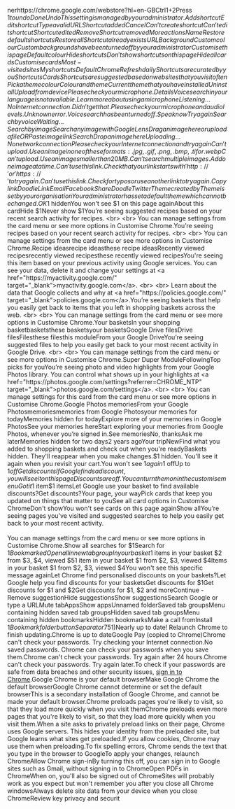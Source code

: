 nerhttps://chrome.google.com/webstore?hl=en-GBCtrl$1+$2Press $1 to undoDoneUndoThis setting is managed by your administrator.Add shortcutEdit shortcutType a valid URLShortcut addedCancelCan't create shortcutCan't edit shortcutShortcut editedRemoveShortcut removedMore actionsNameRestore default shortcutsRestore allShortcut already existsURLBackgroundCustom colourCustom backgrounds have been turned off by your administratorCustomise this pageDefault colourHide shortcutsDon't show shortcuts on this pageHide all cardsCustomise cardsMost-visited sitesMy shortcutsDefault ChromeRefresh dailyShortcuts are curated by youShortcutsCardsShortcuts are suggested based on websites that you visit oftenPick a theme colourColour and themeCurrent theme that you have installedUninstallUpload from devicePlease check your microphone.DetailsVoice search in your language is not available.Learn more about using a microphoneListening…No Internet connection.Didn't get that.Please check your microphone and audio levels.Unknown error.Voice search has been turned off.Speak nowTry againSearch by voiceWaiting…Search by imageSearch any image with Google LensDrag an image here orupload a fileORPaste image linkSearchDrop an image hereUploading…No network connectionPlease check your Internet connection and try againCan't upload. Use an image in one of these formats: .jpg, .gif, .png, .bmp, .tif or .webpCan't upload. Use an image smaller than 20 MB.Can't search multiple images. Add one image at a time.Can't use this link. Check that your link starts with 'http://' or 'https://' to try again.Can't use this link. Check for typos or use another link to try again.Copy linkDoodle LinkEmailFacebookShare DoodleTwitterTheme created byTheme is set by your organisationYour administrator has set a default theme which cannot be changed.OK$1 hiddenYou won't see $1 on this page againAbout this cardHide $1Never show $1You’re seeing suggested recipes based on your recent search activity for recipes.
        <br>
        <br>
        You can manage settings from the card menu or see more options in Customise Chrome.You’re seeing recipes based on your recent search activity for recipes.
        <br>
        <br>
        You can manage settings from the card menu or see more options in Customise Chrome.Recipe ideasrecipe ideasthese recipe ideasRecently viewed recipesrecently viewed recipesthese recently viewed recipesYou're seeing this item based on your previous activity using Google services. You can see your data, delete it and change your settings at <a href="https://myactivity.google.com/" target="_blank">myactivity.google.com</a>.
        <br>
        <br>
        Learn about the data that Google collects and why at <a href="https://policies.google.com/" target="_blank">policies.google.com</a>.You’re seeing baskets that help you easily get back to items that you left in shopping baskets across the web.
        <br>
        <br>
        You can manage settings from the card menu or see more options in Customise Chrome.Your basketsIn your shopping basketbasketsthese basketsyour basketsGoogle Drive filesDrive filesFilesthese filesthis moduleFrom your Google DriveYou’re seeing suggested files to help you easily get back to your most recent activity in Google Drive.
        <br>
        <br>
        You can manage settings from the card menu or see more options in Customise Chrome.Super Duper ModuleFollowingTop picks for youYou’re seeing photo and video highlights from your Google Photos library. You can control what shows up in your highlights at <a href="https://photos.google.com/settings?referrer=CHROME_NTP" target="_blank">photos.google.com/settings</a>.
        <br>
        <br>
        You can manage settings for this card from the card menu or see more options in Customise Chrome.Google Photos memoriesFrom your Google Photosmemoriesmemories from Google Photosyour memories for todayMemories hidden for todayExplore more of your memories in Google PhotosSee your memories hereStart exploring your memories from Google Photos, whenever you’re signed in.See memoriesNo, thanksAsk me laterMemories hidden for two days2 years agoYour tripNewFind what you added to shopping baskets and check out when you're readyBaskets hidden. They'll reappear when you make changes.$1 hidden. You'll see it again when you revisit your cart.You won't see $1 again$1 offUp to $1 offGet discountsIf Google finds a discount, you will see it on this pageDiscounts are off. You can turn them on in the customise menuGot it$1 item$1 itemsLet Google use your basket to find available discounts?Get discounts?Your page, your wayPick cards that keep you updated on things that matter to youSee all card options in <a is="action-link" id="customizeChromeLink" tabIndex=0 on-click="onCustomizeModuleFre_">Customise Chrome</a>Don't showYou won't see cards on this page againShow allYou’re seeing pages you've visited and suggested searches to help you easily get back to your most recent activity.
        <br>
        <br>
        You can manage settings from the card menu or see more options in Customise Chrome.Show all searches for $1Search for $1BookmarkedOpen all in new tab groupIn your basket$1 items in your basket $2 from $3, $4, viewed $51 item in your basket $1 from $2, $3, viewed $4Items in your basket $1 from $2, $3, viewed $4You won't see this specific message againLet Chrome find personalised discounts on your baskets?Let Google help you find discounts for your basketsGet discounts for $1Get discounts for $1 and $2Get discounts for $1, $2 and moreContinue - Remove suggestionHide suggestionsShow suggestionsSearch Google or type a URLMute tabAppsShow appsUnnamed folderSaved tab groupsMenu containing hidden saved tab groupsHidden saved tab groupsMenu containing hidden bookmarksHidden bookmarksMake a call fromInstall $1Bookmark folder buttonSeparator75%'Segoe UI', Tahoma, sans-serifStop loading this pageLoading…Relaunch Chrome?About ChromeGet help with ChromeUpdating ChromeUpdating Chrome ($1)Nearly up to date! Relaunch Chrome to finish updating.Chrome is up to dateGoogle Pay (copied to Chrome)Chrome can't check your passwords. Try checking your Internet connection.No saved passwords. Chrome can check your passwords when you save them.Chrome can't check your passwords. Try again after 24 hours.Chrome can't check your passwords. Try again later.To check if your passwords are safe from data breaches and other security issues, <a target='_blank' href='$1'>sign in to Chrome</a>.Google Chrome is your default browserMake Google Chrome the default browserGoogle Chrome cannot determine or set the default browserThis is a secondary installation of Google Chrome, and cannot be made your default browser.Chrome preloads pages you're likely to visit, so that they load more quickly when you visit themChrome preloads even more pages that you're likely to visit, so that they load more quickly when you visit them.When a site asks to privately preload links on their page, Chrome uses Google servers. This hides your identity from the preloaded site, but Google learns what sites get preloaded.If you allow cookies, Chrome may use them when preloading.To fix spelling errors, Chrome sends the text that you type in the browser to GoogleTo apply your changes, relaunch ChromeAllow Chrome sign-inBy turning this off, you can sign in to Google sites such as Gmail, without signing in to ChromeOpen PDFs in ChromeWhen on, you'll also be signed out of ChromeSites will probably work as you expect but won't remember you after you close all Chrome windowsAlways delete site data from your device when you close ChromeReview key privacy and securit